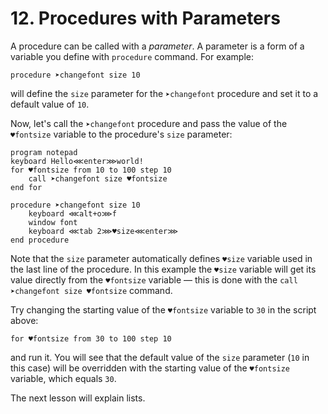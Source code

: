 # 12.  Procedures with Parameters

A procedure can be called with a _parameter_. A parameter is a form of a variable you define with `procedure` command. For example:

```text
procedure ➤changefont size 10
```

will define the `size` parameter for the `➤changefont` procedure and set it to a default value of `10`.

Now, let's call the `➤changefont` procedure and pass the value of the `♥fontsize` variable to the procedure's `size` parameter:

```text
program notepad
keyboard Hello⋘enter⋙world!
for ♥fontsize from 10 to 100 step 10
    call ➤changefont size ♥fontsize
end for

procedure ➤changefont size 10
    keyboard ⋘alt+o⋙f
    window font
    keyboard ⋘tab 2⋙♥size⋘enter⋙
end procedure
```

Note that the `size` parameter automatically defines `♥size` variable used in the last line of the procedure. In this example the `♥size` variable will get its value directly from the `♥fontsize` variable — this is done with the `call ➤changefont size ♥fontsize` command.

Try changing the starting value of the `♥fontsize` variable to `30` in the script above:

```text
for ♥fontsize from 30 to 100 step 10
```

and run it. You will see that the default value of the `size` parameter \(`10` in this case\) will be overridden with the starting value of the `♥fontsize` variable, which equals `30`.

The next lesson will explain lists.

